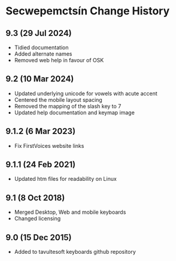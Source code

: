 Secwepemctsín Change History
============================
9.3 (29 Jul 2024)
-------------------
* Tidied documentation
* Added alternate names
* Removed web help in favour of OSK

9.2 (10 Mar 2024)
-------------------
* Updated underlying unicode for vowels with acute accent
* Centered the mobile layout spacing
* Removed the mapping of the slash key to 7
* Updated help documentation and keymap image

9.1.2 (6 Mar 2023)
-------------------
* Fix FirstVoices website links

9.1.1 (24 Feb 2021)
-------------------
* Updated htm files for readability on Linux

9.1 (8 Oct 2018)
-----------------
* Merged Desktop, Web and mobile keyboards
* Changed licensing

9.0 (15 Dec 2015)
-----------------

* Added to tavultesoft keyboards github repository
